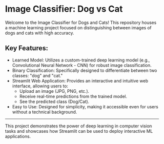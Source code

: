 # Image Classifier: Dog vs Cat
Welcome to the Image Classifier for Dogs and Cats! This repository houses a machine learning project focused on distinguishing between images of dogs and cats with high accuracy.

## Key Features:

- Learned Model: Utilizes a custom-trained deep learning model (e.g., Convolutional Neural Network - CNN) for robust image classification.
- Binary Classification: Specifically designed to differentiate between two classes: "dog" and "cat."
- Streamlit Web Application: Provides an interactive and intuitive web interface, allowing users to:
  - Upload an image (JPG, PNG, etc.).
  - Receive real-time predictions from the trained model.
  - See the predicted class (Dog/Cat).
- Easy to Use: Designed for simplicity, making it accessible even for users without a technical background.
---
This project demonstrates the power of deep learning in computer vision tasks and showcases how Streamlit can be used to deploy interactive ML applications.
